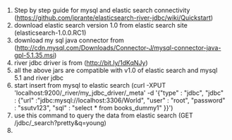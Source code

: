 1. Step by step guide for mysql and elastic search connectivity (https://github.com/jprante/elasticsearch-river-jdbc/wiki/Quickstart)
2. download elastic search version 1.0 from elastic search site (elasticsearch-1.0.0.RC1)
3. download my sql java connector from (http://cdn.mysql.com/Downloads/Connector-J/mysql-connector-java-gpl-5.1.35.msi)
4. river jdbc driver is from (http://bit.ly/1dKqNJy)
5. all the above jars are compatible with v1.0 of elastic search and mysql 5.1 and river jdbc
6. start insert from mysql to elastic search (curl -XPUT 'localhost:9200/_river/my_jdbc_driver/_meta' -d '{"type" : "jdbc", "jdbc" : {"url" :"jdbc:mysql://localhost:3306/World", "user" : "root", "password" : "ssutv123", "sql" : "select * from books_dummy1" }}')
7. use this command to query the data from elastic search (GET /jdbc/_search?pretty&q=young)
8. 
